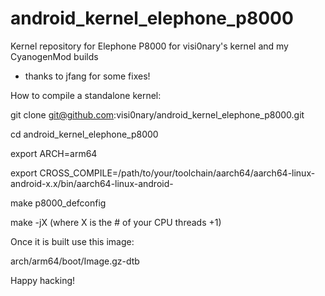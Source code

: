# android_kernel_elephone_p8000
Kernel repository for Elephone P8000 for visi0nary's kernel and my CyanogenMod builds
* thanks to jfang for some fixes!


How to compile a standalone kernel:

git clone git@github.com:visi0nary/android_kernel_elephone_p8000.git

cd android_kernel_elephone_p8000

export ARCH=arm64

export CROSS_COMPILE=/path/to/your/toolchain/aarch64/aarch64-linux-android-x.x/bin/aarch64-linux-android-

make p8000_defconfig

make -jX (where X is the # of your CPU threads +1)


Once it is built use this image:

arch/arm64/boot/Image.gz-dtb



Happy hacking!
